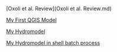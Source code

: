 [Oxoli et al. Review](Oxoli et al. Review.md)

[My First QGIS Model](qgisModel.md)

[My Hydromodel](Hydromodel.md)

[My Hydromodel in shell batch process](lab4.md)
